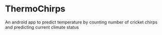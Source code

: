 # ThermoChirps
An android app to predict temperature by counting number of cricket chirps and predicting current climate status

